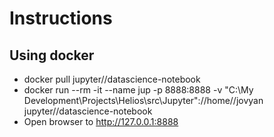 # Instructions

## Using docker

- docker pull jupyter//datascience-notebook
- docker run --rm -it --name jup -p 8888:8888 -v "C:\My Development\Projects\Helios\src\Jupyter"://home//jovyan jupyter//datascience-notebook
- Open browser to http://127.0.0.1:8888